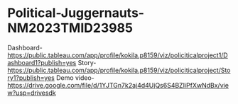 # Political-Juggernauts-NM2023TMID23985
Dashboard-https://public.tableau.com/app/profile/kokila.p8159/viz/policiticalproject1/Dashboard1?publish=yes
Story-https://public.tableau.com/app/profile/kokila.p8159/viz/policiticalproject/Story1?publish=yes
Demo video-https://drive.google.com/file/d/1YJTGn7k2aj4d4UjQs6S4BZIiPfXwNdBx/view?usp=drivesdk
